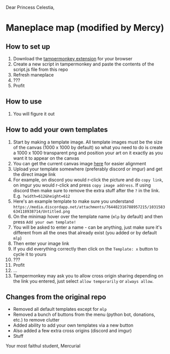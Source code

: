 Dear Princess Celestia,

# Maneplace map (modified by Mercy)

## How to set up
1. Download the [tampermonkey extension](https://www.tampermonkey.net/) for your browser
2. Create a new script in tampermonkey and paste the contents of the script.js file from this repo
3. Refresh maneplace
4. ???
5. Profit

## How to use
1. You will figure it out

## How to add your own templates
1. Start by making a template image. All template images must be the size of the canvas (1000 x 1000 by default) so what you need to do is create a 1000 x 1000 transparent png and position your art on it exactly as you want it to appear on the canvas
2. You can get the current canvas image [here](https://place.manechat.net/canvas-image) for easier alignment
3. Upload your template somewhere (preferably discord or imgur) and get the direct image link
4. For example, on discord you would r-click the picture and do `copy link`, on imgur you would r-click and press `copy image address`. If using discord then make sure to remove the extra stuff after the `?` in the link. E.g. `?width=612&height=612`
5. Here's an example template to make sure you understand `https://media.discordapp.net/attachments/764482316788957215/1031583634118938714/Untitled.png`
6. On the minimap hover over the template name (`mlp` by default) and then press `Add your own template!`
7. You will be asked to enter a name - can be anything, just make sure it's different from all the ones that already exist (you added or by default `mlp`)
8. Then enter your image link
9. If you did everything correctly then click on the `Template: x` button to cycle it to yours
10. ???
11. Profit
12. ...
13. Tampermonkey may ask you to allow cross origin sharing depending on the link you entered, just select `allow temporarily` or `always allow`.

## Changes from the original repo
- Removed all default templates except for `mlp`
- Removed a bunch of buttons from the menu (python bot, donations, etc.) to remove clutter
- Added ability to add your own templates via a new button
- Also added a few extra cross origins (discord and imgur)
- Stuff

Your most faithul student,
Mercurial
